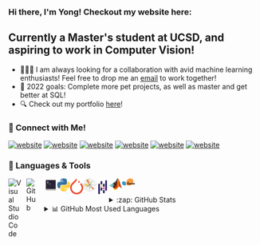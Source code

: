 ### Hi there, I'm Yong! Checkout my website here: 

## Currently a Master's student at UCSD, and aspiring to work in Computer Vision!
- :people_holding_hands: I am always looking for a collaboration with avid machine learning enthusiasts! Feel free to drop me an <a href="mailto:yyx.yongyuxuanB01@gmail.com">email<a> to work together!
- :pushpin: 2022 goals: Complete more pet projects, as well as master and get better at SQL!
- :mag: Check out my portfolio [here](https://yongyx.github.io)!

### :calling: Connect with Me!
[![website](https://img.shields.io/badge/Facebook-1877F2?style=for-the-badge&logo=facebook&logoColor=white)](https://facebook.com/yong.yuxuan.9/#gh-dark-mode-only)
[![website](https://img.shields.io/badge/Facebook-1877F2?style=for-the-badge&logo=facebook&logoColor=white)](https://facebook.com/yong.yuxuan.9/#gh-light-mode-only)
[![website](https://img.shields.io/badge/Instagram-E4405F?style=for-the-badge&logo=instagram&logoColor=white)](https://instagram.com/yong.yx/#gh-light-mode-only)
[![website](https://img.shields.io/badge/Instagram-E4405F?style=for-the-badge&logo=instagram&logoColor=white)](https://instagram.com/yong.yx/#gh-dark-mode-only)
[![website](https://img.shields.io/badge/LinkedIn-0077B5?style=for-the-badge&logo=linkedin&logoColor=white)](https://linkedin.com/in/yongyx#gh-light-mode-only)
[![website](https://img.shields.io/badge/LinkedIn-0077B5?style=for-the-badge&logo=linkedin&logoColor=white)](https://linkedin.com/in/yongyx#gh-dark-mode-only)


### :toolbox: Languages & Tools
[<img align="left" alt="Visual Studio Code" width="26px" src="https://cdn.jsdelivr.net/gh/devicons/devicon/icons/vscode/vscode-original.svg" style="padding-right:10px;" />](https://github.com/yongyx)
[<img align="left" alt="GitHub" width="26px" src="https://user-images.githubusercontent.com/3369400/139447912-e0f43f33-6d9f-45f8-be46-2df5bbc91289.png" style="padding-right:10px;" />](https://github.com/yongyx)
[<img align="left" alt="Terminal" width="26px" src="./img/terminal.svg">](https://github.com/yongyx)
[<img align="left" alt="Python" width="26px" src="./img/pythonlogo.svg">](https://github.com/yongyx)
[<img align="left" alt="Pytorch" width="26px" src="./img/pytorch.svg">](https://github.com/yongyx)
[<img align="left" alt="Matplotlib" width="26px" src="./img/matplotlib.svg">](https://github.com/yongyx)
[<img align="left" alt="Pandas" width="26px" src="./img/pandas.svg">](https://github.com/yongyx)
[<img align="left" alt="Matlab" width="26px" src="./img/matlab.png">](https://github.com/yongyx)
[<img align="left" alt="Scikit-learn" width="26px" src="./img/scikit-learn.svg">](https://github.com/yongyx)

  <br/>
  <br/>
  
</details>

<details>
  <summary>:zap: GitHub Stats</summary>

  <img align="left" alt="yongyx's GitHub Stats" src="https://github-readme-stats.vercel.app/api?username=yongyx&show_icons=true&hide_border=false&theme=merko" />

</details>
  
  </details>

<details>
  <summary> 📊 GitHub Most Used Languages</summary>

  <img align="left" alt="yongyx's GitHub Stats" src="https://github-readme-stats.vercel.app/api/top-langs/?username=yongyx" />

</details>
  

